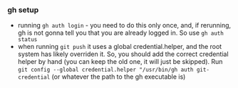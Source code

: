 ### gh setup

* running `gh auth login` - you need to do this only once, and, if rerunning, gh is not gonna tell you that you are already logged in. So use `gh auth status`
* when running `git push` it uses a global credential.helper, and the root system has likely overriden it. So, you should add the correct credential helper by hand (you can keep the old one, it will just be skipped). Run `git config --global credential.helper "/usr/bin/gh auth git-credential` (or whatever the path to the gh executable is)
